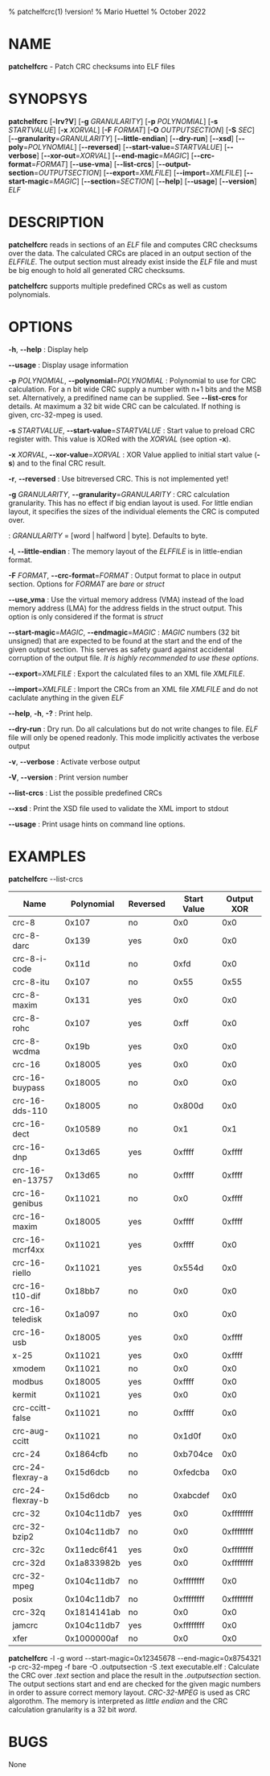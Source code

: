 % patchelfcrc(1) !version!
% Mario Huettel
% October 2022

# NAME
**patchelfcrc** - Patch CRC checksums into ELF files

# SYNOPSYS
**patchelfcrc** [**-lrv?V**] [**-g** *GRANULARITY*] [**-p** *POLYNOMIAL*] [**-s** *STARTVALUE*]
[**-x** *XORVAL*] [**-F** *FORMAT*] [**-O** *OUTPUTSECTION*] [**-S** *SEC*]
[**\--granularity**=*GRANULARITY*] [**\--little-endian**] [**\--dry-run**] [**\--xsd**]
[**\--poly**=*POLYNOMIAL*] [**\--reversed**] [**\--start-value**=*STARTVALUE*]
[**--verbose**] [**\--xor-out**=*XORVAL*] [**\--end-magic**=*MAGIC*]
[**\--crc-format**=*FORMAT*] [**\--use-vma**] [**\--list-crcs**] [**\--output-section**=*OUTPUTSECTION*]
[**\--export**=*XMLFILE*] [**\--import**=*XMLFILE*]
[**\--start-magic**=*MAGIC*] [**\--section**=*SECTION*] [**\--help**] [**\--usage**]
[**\--version**] *ELF*

# DESCRIPTION
**patchelfcrc** reads in sections of an *ELF* file and computes CRC checksums over the data. The calculated CRCs are placed in an output section of the *ELFFILE*. The output section must already exist inside the *ELF* file and must be big enough to hold all generated CRC checksums.

**patchelfcrc** supports multiple predefined CRCs as well as custom polynomials.

# OPTIONS
**-h**, **\--help**
: Display help

**\--usage**
: Display usage information

**-p** *POLYNOMIAL*, **\--polynomial**=*POLYNOMIAL*
: Polynomial to use for CRC calculation. For a n bit wide CRC supply a number with n+1 bits and the MSB set. Alternatively, a predifined name can be supplied. See **\--list-crcs** for details. At maximum a 32 bit wide CRC can be calculated. If nothing is given, crc-32-mpeg is used.

**-s** *STARTVALUE*, **\--start-value**=*STARTVALUE*
: Start value to preload CRC register with. This value is XORed with the *XORVAL* (see option **-x**).

**-x** *XORVAL*, **\--xor-value**=*XORVAL*
: XOR Value applied to initial start value (**-s**) and to the final CRC result.

**-r**, **\--reversed**
: Use bitreversed CRC. This is not implemented yet!

**-g** *GRANULARITY*, **\--granularity**=*GRANULARITY*
: CRC calculation granularity. This has no effect if big endian layout is used. For little endian layout, it specifies the sizes of the individual elements the CRC is computed over. 

: *GRANULARITY* = [word | halfword | byte]. Defaults to byte.

**-l**, **\--little-endian**
: The memory layout of the *ELFFILE* is in little-endian format.

**-F** *FORMAT*, **\--crc-format**=*FORMAT*
: Output format to place in output section. Options for *FORMAT* are *bare* or *struct*

**--use_vma**
: Use the virtual memory address (VMA) instead of the load memory address (LMA) for the address fields in the struct output. This option is only considered if the format is *struct*

**--start-magic**=*MAGIC*, **--endmagic**=*MAGIC*
: *MAGIC* numbers (32 bit unsigned) that are expected to be found at the start and the end of the given output section. This serves as safety guard against accidental corruption of the output file. *It is highly recommended to use these options*.

**--export**=*XMLFILE*
: Export the calculated files to an XML file *XMLFILE*.

**--import**=*XMLFILE*
: Import the CRCs from an XML file *XMLFILE* and do not caclulate anything in the given *ELF*

**--help**, **-h**, **-?**
: Print help.

**\--dry-run**
: Dry run. Do all calculations but do not write changes to file. *ELF* file will only be opened readonly. This mode implicitly activates the verbose output

**-v**, **\--verbose**
: Activate verbose output

**-V**, **\--version**
: Print version number

**\--list-crcs**
: List the possible predefined CRCs

**\--xsd**
: Print the XSD file used to validate the XML import to stdout

**--usage**
: Print usage hints on command line options.

# EXAMPLES

**patchelfcrc** --list-crcs

| Name             | Polynomial  | Reversed | Start Value | Output XOR |
|------------------|-------------|----------|-------------|------------|
| crc-8            | 0x107       | no       | 0x0         | 0x0        |
| crc-8-darc       | 0x139       | yes      | 0x0         | 0x0        |
| crc-8-i-code     | 0x11d       | no       | 0xfd        | 0x0        |
| crc-8-itu        | 0x107       | no       | 0x55        | 0x55       |
| crc-8-maxim      | 0x131       | yes      | 0x0         | 0x0        |
| crc-8-rohc       | 0x107       | yes      | 0xff        | 0x0        |
| crc-8-wcdma      | 0x19b       | yes      | 0x0         | 0x0        |
| crc-16           | 0x18005     | yes      | 0x0         | 0x0        |
| crc-16-buypass   | 0x18005     | no       | 0x0         | 0x0        |
| crc-16-dds-110   | 0x18005     | no       | 0x800d      | 0x0        |
| crc-16-dect      | 0x10589     | no       | 0x1         | 0x1        |
| crc-16-dnp       | 0x13d65     | yes      | 0xffff      | 0xffff     |
| crc-16-en-13757  | 0x13d65     | no       | 0xffff      | 0xffff     |
| crc-16-genibus   | 0x11021     | no       | 0x0         | 0xffff     |
| crc-16-maxim     | 0x18005     | yes      | 0xffff      | 0xffff     |
| crc-16-mcrf4xx   | 0x11021     | yes      | 0xffff      | 0x0        |
| crc-16-riello    | 0x11021     | yes      | 0x554d      | 0x0        |
| crc-16-t10-dif   | 0x18bb7     | no       | 0x0         | 0x0        |
| crc-16-teledisk  | 0x1a097     | no       | 0x0         | 0x0        |
| crc-16-usb       | 0x18005     | yes      | 0x0         | 0xffff     |
| x-25             | 0x11021     | yes      | 0x0         | 0xffff     |
| xmodem           | 0x11021     | no       | 0x0         | 0x0        |
| modbus           | 0x18005     | yes      | 0xffff      | 0x0        |
| kermit           | 0x11021     | yes      | 0x0         | 0x0        |
| crc-ccitt-false  | 0x11021     | no       | 0xffff      | 0x0        |
| crc-aug-ccitt    | 0x11021     | no       | 0x1d0f      | 0x0        |
| crc-24           | 0x1864cfb   | no       | 0xb704ce    | 0x0        |
| crc-24-flexray-a | 0x15d6dcb   | no       | 0xfedcba    | 0x0        |
| crc-24-flexray-b | 0x15d6dcb   | no       | 0xabcdef    | 0x0        |
| crc-32           | 0x104c11db7 | yes      | 0x0         | 0xffffffff |
| crc-32-bzip2     | 0x104c11db7 | no       | 0x0         | 0xffffffff |
| crc-32c          | 0x11edc6f41 | yes      | 0x0         | 0xffffffff |
| crc-32d          | 0x1a833982b | yes      | 0x0         | 0xffffffff |
| crc-32-mpeg      | 0x104c11db7 | no       | 0xffffffff  | 0x0        |
| posix            | 0x104c11db7 | no       | 0xffffffff  | 0xffffffff |
| crc-32q          | 0x1814141ab | no       | 0x0         | 0x0        |
| jamcrc           | 0x104c11db7 | yes      | 0xffffffff  | 0x0        |
| xfer             | 0x1000000af | no       | 0x0         | 0x0        |

**patchelfcrc** -l -g word --start-magic=0x12345678 --end-magic=0x8754321 -p crc-32-mpeg -f bare -O .outputsection -S .text executable.elf
: Calculate the CRC over *.text* section and place the result in the *.outputsection* section.
The output sections start and end are checked for the given magic numbers in order to assure correct memory layout.
*CRC-32-MPEG* is used as CRC algorothm.
The memory is interpreted as *little endian* and the CRC calculation granularity is a 32 bit *word*.

# BUGS
None
